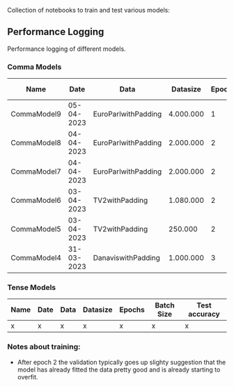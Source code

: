 Collection of notebooks to train and test various models:

## Performance Logging
Performance logging of different models.
### Comma Models
Name | Date | Data | Datasize | Epochs | Batch Size | Lr | Weight Decay | Scope | Test accuracy | Test F1 
--- | --- | --- | --- | --- | --- | --- | --- | --- | --- | ---
CommaModel9 | 05-04-2023 | EuroParlwithPadding | 4.000.000 | 1 | 16 | 1e-5 | 0.0001 | 5-5 | 98.09% | 0.931
CommaModel8 | 04-04-2023 | EuroParlwithPadding | 2.000.000 | 2 | 32 | 1e-5 | 0 | 10-10 | 97.41% | 0.905
CommaModel7 | 04-04-2023 | EuroParlwithPadding | 2.000.000 | 2 | 32 | 1e-5 | 0 | 5-5 | **97.64%** | **0.915**
CommaModel6 | 03-04-2023 | TV2withPadding | 1.080.000 | 2 | 32 | 1e-5 | 0 | 3-3 | 97,43% | x
CommaModel5 | 03-04-2023 | TV2withPadding | 250.000 | 2 | 32 | 1e-5 | 0 | 3-3 | 96,69% | x
CommaModel4 | 31-03-2023 | DanaviswithPadding | 1.000.000 | 3 | 32 | 1e-5 | 0 | 3-3 | 94.19% | 0.83

### Tense Models
Name | Date | Data | Datasize | Epochs | Batch Size | Test accuracy
--- | --- | --- | --- | --- | --- | ---
x | x | x | x | x | x | x

### Notes about training:
- After epoch 2 the validation typically goes up slighty suggestion that the model has already fitted the data pretty good and is already starting to overfit.